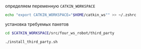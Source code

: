 определяем переменную `CATKIN_WORKSPACE`

```bash
echo "export CATKIN_WORKSPACE="$HOME/catkin_ws"" >> ~/.zshrc
```

установка требуемых пакетов

```bash
cd $CATKIN_WORKSPACE/src/four_ws_robot/third_party
```

```bash
./install_third_party.sh
```